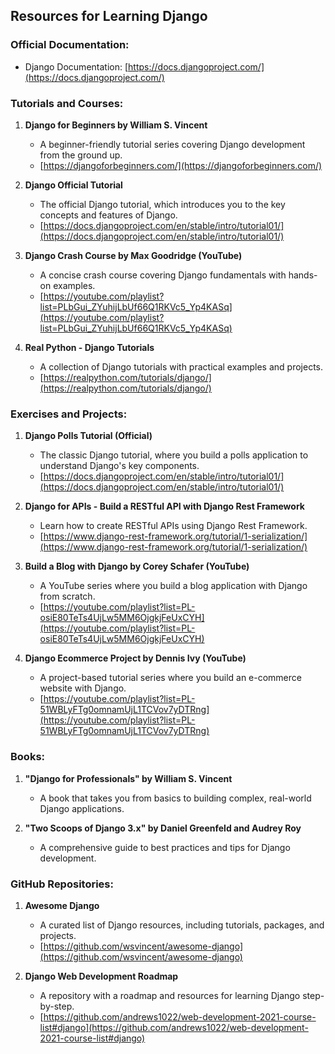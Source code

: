 ## Resources for Learning Django

### Official Documentation:
- Django Documentation: [https://docs.djangoproject.com/](https://docs.djangoproject.com/)

### Tutorials and Courses:

1. **Django for Beginners by William S. Vincent**
   - A beginner-friendly tutorial series covering Django development from the ground up.
   - [https://djangoforbeginners.com/](https://djangoforbeginners.com/)

2. **Django Official Tutorial**
   - The official Django tutorial, which introduces you to the key concepts and features of Django.
   - [https://docs.djangoproject.com/en/stable/intro/tutorial01/](https://docs.djangoproject.com/en/stable/intro/tutorial01/)

3. **Django Crash Course by Max Goodridge (YouTube)**
   - A concise crash course covering Django fundamentals with hands-on examples.
   - [https://youtube.com/playlist?list=PLbGui_ZYuhijLbUf66Q1RKVc5_Yp4KASq](https://youtube.com/playlist?list=PLbGui_ZYuhijLbUf66Q1RKVc5_Yp4KASq)

4. **Real Python - Django Tutorials**
   - A collection of Django tutorials with practical examples and projects.
   - [https://realpython.com/tutorials/django/](https://realpython.com/tutorials/django/)

### Exercises and Projects:

1. **Django Polls Tutorial (Official)**
   - The classic Django tutorial, where you build a polls application to understand Django's key components.
   - [https://docs.djangoproject.com/en/stable/intro/tutorial01/](https://docs.djangoproject.com/en/stable/intro/tutorial01/)

2. **Django for APIs - Build a RESTful API with Django Rest Framework**
   - Learn how to create RESTful APIs using Django Rest Framework.
   - [https://www.django-rest-framework.org/tutorial/1-serialization/](https://www.django-rest-framework.org/tutorial/1-serialization/)

3. **Build a Blog with Django by Corey Schafer (YouTube)**
   - A YouTube series where you build a blog application with Django from scratch.
   - [https://youtube.com/playlist?list=PL-osiE80TeTs4UjLw5MM6OjgkjFeUxCYH](https://youtube.com/playlist?list=PL-osiE80TeTs4UjLw5MM6OjgkjFeUxCYH)

4. **Django Ecommerce Project by Dennis Ivy (YouTube)**
   - A project-based tutorial series where you build an e-commerce website with Django.
   - [https://youtube.com/playlist?list=PL-51WBLyFTg0omnamUjL1TCVov7yDTRng](https://youtube.com/playlist?list=PL-51WBLyFTg0omnamUjL1TCVov7yDTRng)

### Books:

1. **"Django for Professionals" by William S. Vincent**
   - A book that takes you from basics to building complex, real-world Django applications.

2. **"Two Scoops of Django 3.x" by Daniel Greenfeld and Audrey Roy**
   - A comprehensive guide to best practices and tips for Django development.

### GitHub Repositories:

1. **Awesome Django**
   - A curated list of Django resources, including tutorials, packages, and projects.
   - [https://github.com/wsvincent/awesome-django](https://github.com/wsvincent/awesome-django)

2. **Django Web Development Roadmap**
   - A repository with a roadmap and resources for learning Django step-by-step.
   - [https://github.com/andrews1022/web-development-2021-course-list#django](https://github.com/andrews1022/web-development-2021-course-list#django)
